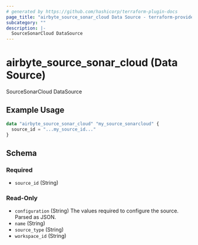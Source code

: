 ```yaml
---
# generated by https://github.com/hashicorp/terraform-plugin-docs
page_title: "airbyte_source_sonar_cloud Data Source - terraform-provider-airbyte"
subcategory: ""
description: |-
  SourceSonarCloud DataSource
---
```


# airbyte_source_sonar_cloud (Data Source)

SourceSonarCloud DataSource

## Example Usage

```terraform
data "airbyte_source_sonar_cloud" "my_source_sonarcloud" {
  source_id = "...my_source_id..."
}
```

<!-- schema generated by tfplugindocs -->
## Schema

### Required

- `source_id` (String)

### Read-Only

- `configuration` (String) The values required to configure the source. Parsed as JSON.
- `name` (String)
- `source_type` (String)
- `workspace_id` (String)


